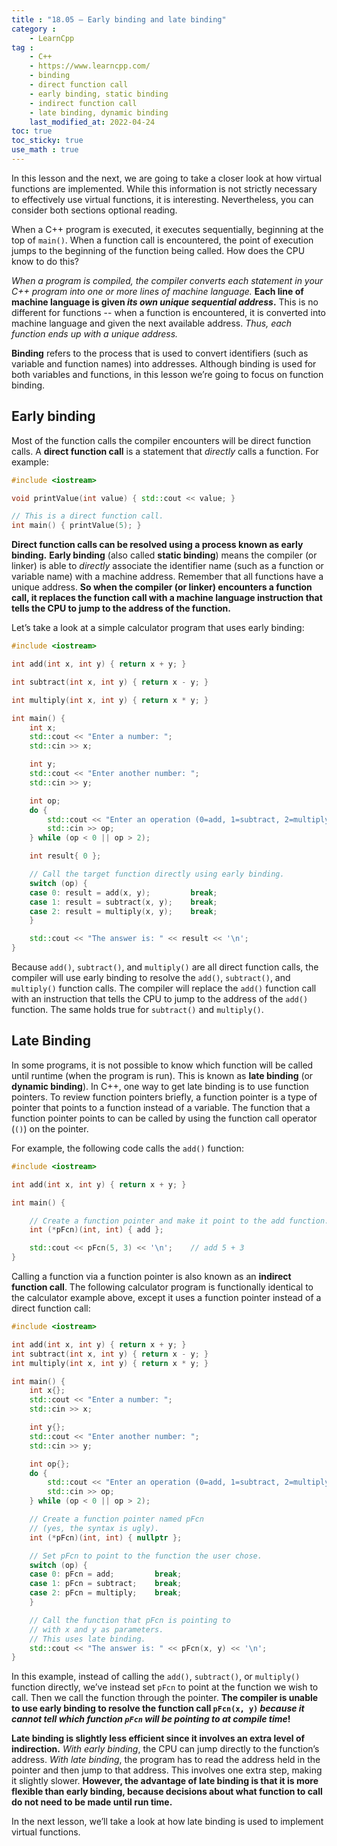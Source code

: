 ```yaml
---
title : "18.05 — Early binding and late binding"
category :
    - LearnCpp
tag : 
    - C++
    - https://www.learncpp.com/
    - binding
    - direct function call
    - early binding, static binding
    - indirect function call
    - late binding, dynamic binding
    last_modified_at: 2022-04-24
toc: true  
toc_sticky: true 
use_math : true
---
```



In this lesson and the next, we are going to take a closer look at how virtual functions are implemented. While this information is not strictly necessary to effectively use virtual functions, it is interesting. Nevertheless, you can consider both sections optional reading.

When a C++ program is executed, it executes sequentially, beginning at the top of `main()`. When a function call is encountered, the point of execution jumps to the beginning of the function being called. How does the CPU know to do this?

*When a program is compiled, the compiler converts each statement in your C++ program into one or more lines of machine language.* **Each line of machine language is given *its own unique sequential address*.** This is no different for functions -- when a function is encountered, it is converted into machine language and given the next available address. *Thus, each function ends up with a unique address.*

**Binding** refers to the process that is used to convert identifiers (such as variable and function names) into addresses. Although binding is used for both variables and functions, in this lesson we’re going to focus on function binding.


## Early binding

Most of the function calls the compiler encounters will be direct function calls. A **direct function call** is a statement that *directly* calls a function. For example:

```c++
#include <iostream>

void printValue(int value) { std::cout << value; }

// This is a direct function call.
int main() { printValue(5); }
```

**Direct function calls can be resolved using a process known as early binding.** **Early binding** (also called **static binding**) means the compiler (or linker) is able to *directly* associate the identifier name (such as a function or variable name) with a machine address. Remember that all functions have a unique address. **So when the compiler (or linker) encounters a function call, it replaces the function call with a machine language instruction that tells the CPU to jump to the address of the function.**

Let’s take a look at a simple calculator program that uses early binding:

```c++
#include <iostream>

int add(int x, int y) { return x + y; }

int subtract(int x, int y) { return x - y; }

int multiply(int x, int y) { return x * y; }

int main() {
    int x;
    std::cout << "Enter a number: ";
    std::cin >> x;

    int y;
    std::cout << "Enter another number: ";
    std::cin >> y;

    int op;
    do {
        std::cout << "Enter an operation (0=add, 1=subtract, 2=multiply): ";
        std::cin >> op;
    } while (op < 0 || op > 2);

    int result{ 0 };

    // Call the target function directly using early binding.
    switch (op) {
    case 0: result = add(x, y);         break;
    case 1: result = subtract(x, y);    break;
    case 2: result = multiply(x, y);    break;
    }

    std::cout << "The answer is: " << result << '\n';
}
```

Because `add()`, `subtract()`, and `multiply()` are all direct function calls, the compiler will use early binding to resolve the `add()`, `subtract()`, and `multiply()` function calls. The compiler will replace the `add()` function call with an instruction that tells the CPU to jump to the address of the `add()` function. The same holds true for `subtract()` and `multiply()`.


## Late Binding

In some programs, it is not possible to know which function will be called until runtime (when the program is run). This is known as **late binding** (or **dynamic binding**). In C++, one way to get late binding is to use function pointers. To review function pointers briefly, a function pointer is a type of pointer that points to a function instead of a variable. The function that a function pointer points to can be called by using the function call operator (`()`) on the pointer.

For example, the following code calls the `add()` function:

```c++
#include <iostream>

int add(int x, int y) { return x + y; }

int main() {

    // Create a function pointer and make it point to the add function.
    int (*pFcn)(int, int) { add };

    std::cout << pFcn(5, 3) << '\n';    // add 5 + 3
}
```

Calling a function via a function pointer is also known as an **indirect function call**. The following calculator program is functionally identical to the calculator example above, except it uses a function pointer instead of a direct function call:

```c++
#include <iostream>

int add(int x, int y) { return x + y; }
int subtract(int x, int y) { return x - y; }
int multiply(int x, int y) { return x * y; }

int main() {
    int x{};
    std::cout << "Enter a number: ";
    std::cin >> x;

    int y{};
    std::cout << "Enter another number: ";
    std::cin >> y;

    int op{};
    do {
        std::cout << "Enter an operation (0=add, 1=subtract, 2=multiply): ";
        std::cin >> op;
    } while (op < 0 || op > 2);

    // Create a function pointer named pFcn 
    // (yes, the syntax is ugly).
    int (*pFcn)(int, int) { nullptr };

    // Set pFcn to point to the function the user chose.
    switch (op) {
    case 0: pFcn = add;         break;
    case 1: pFcn = subtract;    break;
    case 2: pFcn = multiply;    break;
    }

    // Call the function that pFcn is pointing to 
    // with x and y as parameters.
    // This uses late binding.
    std::cout << "The answer is: " << pFcn(x, y) << '\n';
}
```

In this example, instead of calling the `add()`, `subtract()`, or `multiply()` function directly, we’ve instead set `pFcn` to point at the function we wish to call. Then we call the function through the pointer. **The compiler is unable to use early binding to resolve the function call `pFcn(x, y)` *because it cannot tell which function `pFcn` will be pointing to at compile time*!**

**Late binding is slightly less efficient since it involves an extra level of indirection.** *With early binding*, the CPU can jump directly to the function’s address. *With late binding*, the program has to read the address held in the pointer and then jump to that address. This involves one extra step, making it slightly slower. **However, the advantage of late binding is that it is more flexible than early binding, because decisions about what function to call do not need to be made until run time.**

In the next lesson, we’ll take a look at how late binding is used to implement virtual functions.